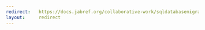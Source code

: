 ```yaml
---
redirect:   https://docs.jabref.org/collaborative-work/sqldatabasemigration
layout:     redirect
---
```

